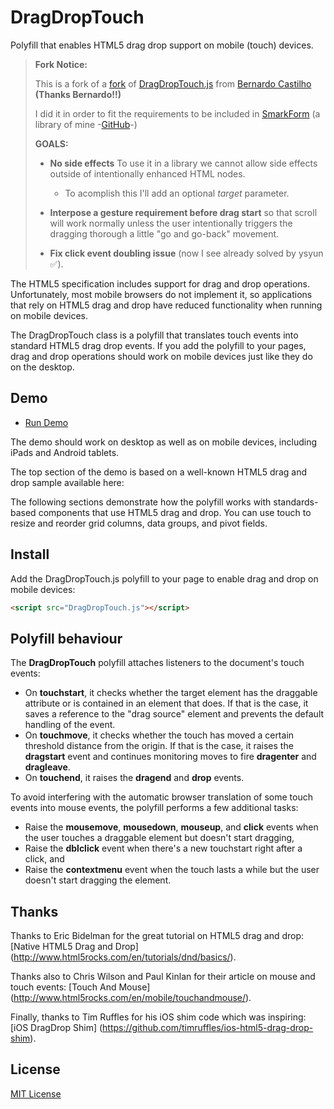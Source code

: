 # DragDropTouch

Polyfill that enables HTML5 drag drop support on mobile (touch) devices.

> **Fork Notice:**
> 
> This is a fork of a [fork](https://github.com/ysyun/dragdroptouch) of
> [DragDropTouch.js](https://github.com/Bernardo-Castilho/dragdroptouch)
> from [Bernardo Castilho](https://github.com/Bernardo-Castilho) **(Thanks
> Bernardo!!)**
>
> I did it in order to fit the requirements to be included in
> [SmarkForm](https://smarkform.bitifet.net) (a library of mine
> -[GitHub](https://github.com/bitifet/SmarkForm)-)
> 
> **GOALS:**
> 
>   * **No side effects** To use it in a library we cannot allow side effects
>     outside of intentionally enhanced HTML nodes.
>     - To acomplish this I'll add an optional *target* parameter.
>
>   * **Interpose a gesture requirement before drag start** so that scroll will
>     work normally unless the user intentionally triggers the dragging
>     thorough a little "go and go-back" movement.
> 
>   * **Fix click event doubling issue** (now I see already solved by ysyun ✅).


The HTML5 specification includes support for drag and drop operations. 
Unfortunately, most mobile browsers do not implement it, so applications
that rely on HTML5 drag and drop have reduced functionality when running
on mobile devices.

The DragDropTouch class is a polyfill that translates touch events into
standard HTML5 drag drop events. If you add the polyfill to your pages,
drag and drop operations should work on mobile devices just like they 
do on the desktop.

## Demo

- [Run Demo](http://bernardo-castilho.github.io/DragDropTouch/demo/index.htm)

The demo should work on desktop as well as on mobile devices, including
iPads and Android tablets.

The top section of the demo is based on a well-known HTML5 drag and drop 
sample available here: 

The following sections demonstrate how the polyfill works with 
standards-based components that use HTML5 drag and drop. You can use
touch to resize and reorder grid columns, data groups, and pivot
fields.

## Install

Add the DragDropTouch.js polyfill to your page to enable drag and drop on mobile devices:

```html
<script src="DragDropTouch.js"></script>
```

## Polyfill behaviour

The **DragDropTouch** polyfill attaches listeners to the document's touch events:

- On **touchstart**, it checks whether the target element has the draggable attribute 
  or is contained in an element that does. If that is the case, it saves a reference 
  to the "drag source" element and prevents the default handling of the event.
- On **touchmove**, it checks whether the touch has moved a certain threshold distance
  from the origin. If that is the case, it raises the **dragstart** event and continues
  monitoring moves to fire **dragenter** and **dragleave**.
- On **touchend**, it raises the **dragend** and **drop** events.

To avoid interfering with the automatic browser translation of some touch events into 
mouse events, the polyfill performs a few additional tasks: 

- Raise the **mousemove**, **mousedown**, **mouseup**, and **click** events when the 
  user touches a draggable element but doesn't start dragging,
- Raise the **dblclick** event when there's a new touchstart right after a click, and
- Raise the **contextmenu** event when the touch lasts a while but the user doesn't 
  start dragging the element.

## Thanks

Thanks to Eric Bidelman for the great tutorial on HTML5 drag and drop: [Native HTML5 Drag and Drop] (http://www.html5rocks.com/en/tutorials/dnd/basics/).

Thanks also to Chris Wilson and Paul Kinlan for their article on mouse and touch events: [Touch And Mouse] (http://www.html5rocks.com/en/mobile/touchandmouse/).

Finally, thanks to Tim Ruffles for his iOS shim code which was inspiring: [iOS DragDrop Shim] (https://github.com/timruffles/ios-html5-drag-drop-shim).

## License

[MIT License](LICENSE)

